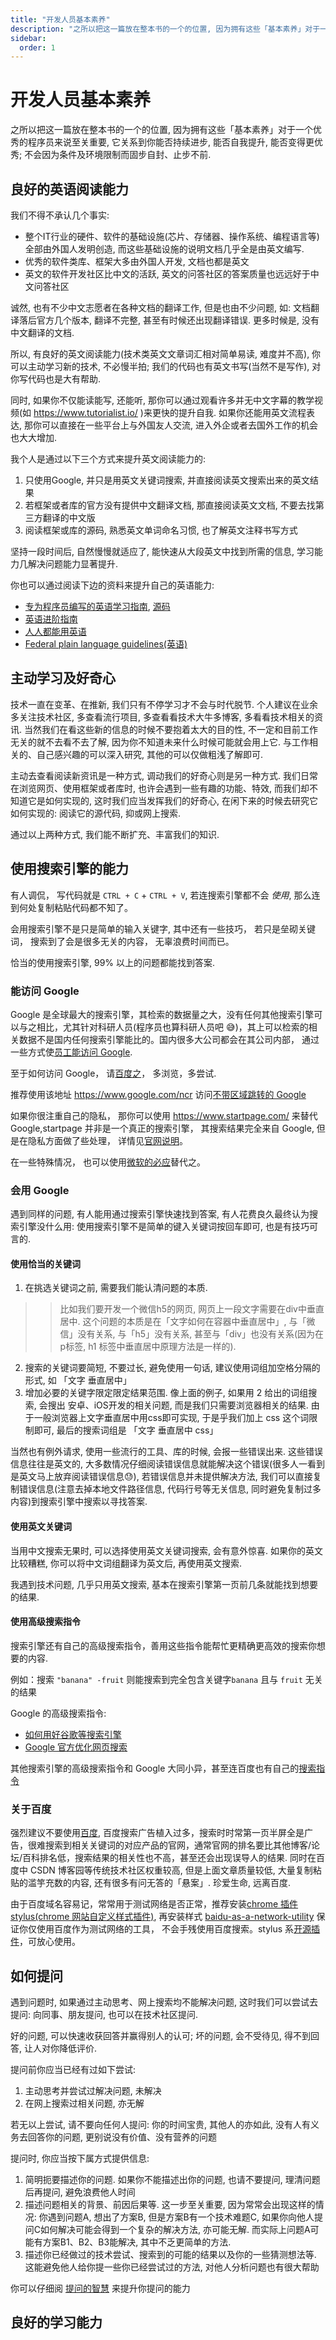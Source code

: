 ```yaml
---
title: "开发人员基本素养"
description: "之所以把这一篇放在整本书的一个的位置, 因为拥有这些「基本素养」对于一个优秀的程序员来说至关重要, 它关系到你能否持续进步, 能否自我提升, 能否变得更优秀; 不会因为条件及环境限制而固步自封、止步不前."
sidebar:
  order: 1
---
```


# 开发人员基本素养

之所以把这一篇放在整本书的一个的位置, 因为拥有这些「基本素养」对于一个优秀的程序员来说至关重要, 它关系到你能否持续进步, 能否自我提升, 能否变得更优秀; 不会因为条件及环境限制而固步自封、止步不前.

## 良好的英语阅读能力
我们不得不承认几个事实: 
- 整个IT行业的硬件、软件的基础设施(芯片、存储器、操作系统、编程语言等)全部由外国人发明创造, 而这些基础设施的说明文档几乎全是由英文编写.
- 优秀的软件类库、框架大多由外国人开发, 文档也都是英文
- 英文的软件开发社区比中文的活跃, 英文的问答社区的答案质量也远远好于中文问答社区

诚然, 也有不少中文志愿者在各种文档的翻译工作, 但是也由不少问题, 如: 文档翻译落后官方几个版本, 翻译不完整, 甚至有时候还出现翻译错误. 更多时候是, 没有中文翻译的文档.

所以, 有良好的英文阅读能力(技术类英文文章词汇相对简单易读, 难度并不高), 你可以主动学习新的技术, 不必慢半拍; 我们的代码也有英文书写(当然不是写作), 对你写代码也是大有帮助.

同时, 如果你不仅能读能写, 还能听, 那你可以通过观看许多并无中文字幕的教学视频(如 <https://www.tutorialist.io/> )来更快的提升自我. 如果你还能用英文流程表达, 那你可以直接在一些平台上与外国友人交流, 进入外企或者去国外工作的机会也大大增加.

我个人是通过以下三个方式来提升英文阅读能力的:
1. 只使用Google, 并只是用英文关键词搜索, 并直接阅读英文搜索出来的英文结果
2. 若框架或者库的官方没有提供中文翻译文档, 那直接阅读英文文档, 不要去找第三方翻译的中文版
3. 阅读框架或库的源码, 熟悉英文单词命名习惯, 也了解英文注释书写方式

坚持一段时间后, 自然慢慢就适应了, 能快速从大段英文中找到所需的信息, 学习能力几解决问题能力显著提升.

你也可以通过阅读下边的资料来提升自己的英语能力:
- [专为程序员编写的英语学习指南](https://a-programmers-guide-to-english.harryyu.me/), [源码](https://github.com/yujiangshui/An-English-Guide-for-Programmers)
- [英语进阶指南](https://github.com/byoungd/English-level-up-tips-for-Chinese)
- [人人都能用英语](https://github.com/xiaolai/everyone-can-use-english)
- [Federal plain language guidelines(英语)](https://www.plainlanguage.gov/guidelines/)


## 主动学习及好奇心
技术一直在变革、在推新, 我们只有不停学习才不会与时代脱节. 个人建议在业余多关注技术社区, 多查看流行项目, 多查看看技术大牛多博客, 多看看技术相关的资讯. 当然我们在看这些新的信息的时候不要抱着太大的目的性, 不一定和目前工作无关的就不去看不去了解, 因为你不知道未来什么时候可能就会用上它. 与工作相关的、自己感兴趣的可以深入研究, 其他的可以仅做粗浅了解即可.

主动去查看阅读新资讯是一种方式, 调动我们的好奇心则是另一种方式. 我们日常在浏览网页、使用框架或者库时, 也许会遇到一些有趣的功能、特效, 而我们却不知道它是如何实现的, 这时我们应当发挥我们的好奇心, 在闲下来的时候去研究它如何实现的: 阅读它的源代码, 抑或网上搜索.

通过以上两种方式, 我们能不断扩充、丰富我们的知识.

## 使用搜索引擎的能力

有人调侃， 写代码就是 `CTRL + C` + `CTRL + V`, 若连搜索引擎都不会 _使用_, 那么连到何处复制粘贴代码都不知了。

会用搜索引擎不是只是简单的输入关键字, 其中还有一些技巧， 若只是垒砌关键词， 搜索到了会是很多无关的内容， 无辜浪费时间而已。

恰当的使用搜索引擎, 99% 以上的问题都能找到答案.

### 能访问 Google

Google 是全球最大的搜索引擎，其检索的数据量之大，没有任何其他搜索引擎可以与之相比，尤其针对科研人员(程序员也算科研人员吧 😅)，其上可以检索的相关数据不是国内任何搜索引擎能比的。国内很多大公司都会在其公司内部， 通过一些方式使[员工能访问 Google](https://www.zhihu.com/question/21617221).

至于如何访问 Google， 请[百度之](http://t.cn/EGsFYfE)， 多浏览，多尝试.

推荐使用该地址 <https://www.google.com/ncr> 访问[不带区域跳转的 Google](https://blog.csdn.net/Leichelle/article/details/37741699)

如果你很注重自己的隐私， 那你可以使用 <https://www.startpage.com/> 来替代 Google,startpage 并非是一个真正的搜索引擎， 其搜索结果完全来自 Google, 但是在隐私方面做了些处理， 详情见[官网说明](https://www.startpage.com/en/search/privacy-policy.html)。

在一些特殊情况， 也可以使用[微软的必应](https://www.bing.com/)替代之。

### 会用 Google
遇到同样的问题, 有人能用通过搜索引擎快速找到答案, 有人花费良久最终认为搜索引擎没什么用: 使用搜索引擎不是简单的键入关键词按回车即可, 也是有技巧可言的.

#### 使用恰当的关键词
1. 在挑选关键词之前, 需要我们能认清问题的本质. 
  >> 比如我们要开发一个微信h5的网页, 网页上一段文字需要在div中垂直居中.
  > 这个问题的本质是在「文字如何在容器中垂直居中」, 与「微信」没有关系, 与「h5」没有关系, 甚至与「div」也没有关系(因为在p标签, h1 标签中垂直居中原理方法是一样的).
2. 搜索的关键词要简短, 不要过长, 避免使用一句话, 建议使用词组加空格分隔的形式, 如 「文字 垂直居中」
3. 增加必要的关键字限定限定结果范围. 像上面的例子, 如果用 2 给出的词组搜索, 会搜出 安卓、iOS开发的相关问题, 而是我们只需要浏览器相关的结果. 由于一般浏览器上文字垂直居中用css即可实现, 于是乎我们加上 css 这个词限制即可, 最后的搜索词组是 「文字 垂直居中 css」

当然也有例外请求, 使用一些流行的工具、库的时候, 会报一些错误出来. 这些错误信息往往是英文的, 大多数情况仔细阅读错误信息就能解决这个错误(很多人一看到是英文马上放弃阅读错误信息😓), 若错误信息并未提供解决方法, 我们可以直接复制错误信息(注意去掉本地文件路径信息, 代码行号等无关信息, 同时避免复制过多内容)到搜索引擎中搜索以寻找答案.

#### 使用英文关键词
当用中文搜索无果时, 可以选择使用英文关键词搜索, 会有意外惊喜. 如果你的英文比较糟糕, 你可以将中文词组翻译为英文后, 再使用英文搜索.

我遇到技术问题, 几乎只用英文搜索, 基本在搜索引擎第一页前几条就能找到想要的结果.

#### 使用高级搜索指令

搜索引擎还有自己的高级搜索指令，善用这些指令能帮忙更精确更高效的搜索你想要的内容.

例如：搜索 `"banana" -fruit` 则能搜索到完全包含关键字`banana` 且与 `fruit` 无关的结果

Google 的高级搜索指令:

- [如何用好谷歌等搜索引擎](https://www.zhihu.com/question/20161362)
- [Google 官方优化网页搜索](https://support.google.com/websearch/answer/2466433?hl=zh-Hans)

其他搜索引擎的高级搜索指令和 Google 大同小异，甚至连百度也有自己的[搜索指令](http://help.baidu.com/question?prod_en=news&class=509&id=3209)

### 关于百度

强烈建议不要使用[百度](https://www.baidu.com/), 百度搜索广告植入过多，搜索时时常第一页半屏全是广告，很难搜索到相关关键词的对应产品的官网，通常官网的排名要比其他博客/论坛/百科排名低，搜索结果的相关性也不高，甚至还会出现误导人的结果. 同时在百度中 CSDN 博客园等传统技术社区权重较高, 但是上面文章质量较低, 大量复制粘贴的滥竽充数的内容, 还有很多有问无答的「悬案」. 珍爱生命, 远离百度.

由于百度域名容易记，常常用于测试网络是否正常，推荐安装[chrome 插件 stylus(chrome 网站自定义样式插件)](https://chrome.google.com/webstore/detail/stylus/clngdbkpkpeebahjckkjfobafhncgmne), 再安装样式 [baidu-as-a-network-utility](https://userstyles.org/styles/127911/baidu-as-a-network-utility) 保证你仅使用百度作为测试网络的工具， 不会手残使用百度搜索。stylus 系[开源插件](https://github.com/openstyles/stylus/)，可放心使用。

## 如何提问
遇到问题时, 如果通过主动思考、网上搜索均不能解决问题, 这时我们可以尝试去提问: 向同事、朋友提问, 也可以在技术社区提问.

好的问题, 可以快速收获回答并赢得别人的认可; 坏的问题, 会不受待见, 得不到回答, 让人对你降低评价.

提问前你应当已经有过如下尝试:
1. 主动思考并尝试过解决问题, 未解决
2. 在网上搜索过相关问题, 亦无解

若无以上尝试, 请不要向任何人提问: 你的时间宝贵, 其他人的亦如此, 没有人有义务去回答你的问题, 更别说没有价值、没有营养的问题

提问时, 你应当按下属方式提供信息:
1. 简明扼要描述你的问题. 如果你不能描述出你的问题, 也请不要提问, 理清问题后再提问, 避免浪费他人时间
2. 描述问题相关的背景、前因后果等. 这一步至关重要, 因为常常会出现这样的情况: 你遇到问题A, 想出了方案B, 但是方案B有一个技术难题C, 如果你向他人提问C如何解决可能会得到一个复杂的解决方法, 亦可能无解. 而实际上问题A可能有方案B1、B2、B3能解决, 其中不乏更简单的方法.
3. 描述你已经做过的技术尝试、搜索到的可能的结果以及你的一些猜测想法等. 这能避免他人给你提一些你已经尝试过的方法, 对他人分析问题也有很大帮助


你可以仔细阅 [提问的智慧](https://github.com/ryanhanwu/How-To-Ask-Questions-The-Smart-Way/blob/master/README-zh_CN.md) 来提升你提问的能力

## 良好的学习能力